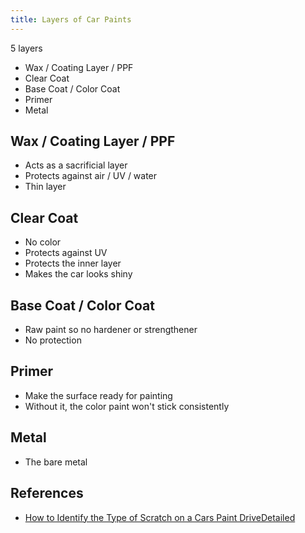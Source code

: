```yaml
---
title: Layers of Car Paints
---
```


5 layers

- Wax / Coating Layer / PPF
- Clear Coat
- Base Coat / Color Coat
- Primer
- Metal

## Wax / Coating Layer / PPF

- Acts as a sacrificial layer
- Protects against air / UV / water
- Thin layer

## Clear Coat

- No color
- Protects against UV
- Protects the inner layer
- Makes the car looks shiny

## Base Coat / Color Coat

- Raw paint so no hardener or strengthener
- No protection

## Primer

- Make the surface ready for painting
- Without it, the color paint won't stick consistently

## Metal

- The bare metal

## References

- [How to Identify the Type of Scratch on a Cars Paint  DriveDetailed](https://drivedetailed.com/how-to-identify-the-type-of-scratches-on-cars-paint/)
